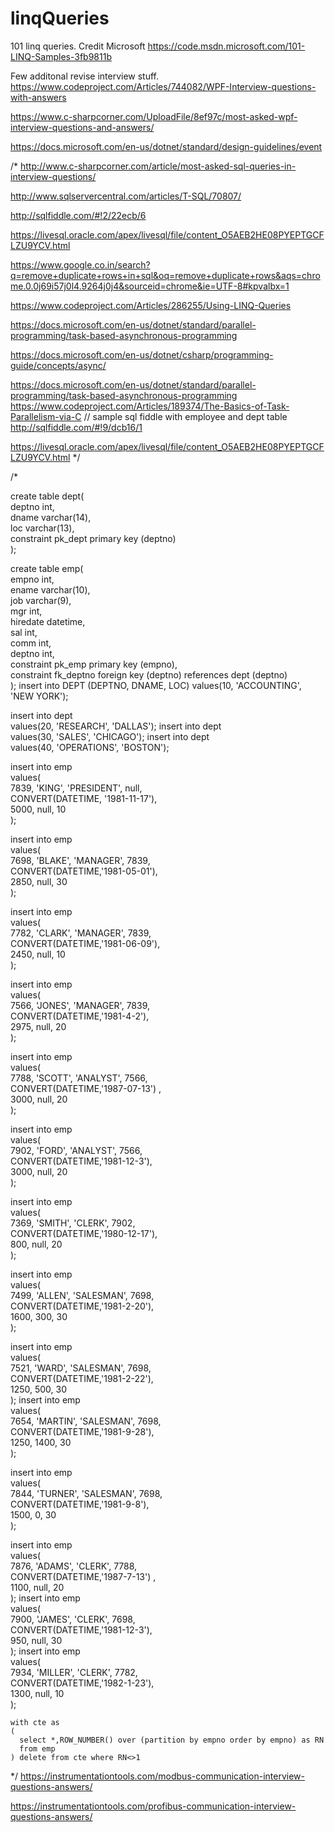 # linqQueries
101 linq queries. Credit Microsoft https://code.msdn.microsoft.com/101-LINQ-Samples-3fb9811b

Few additonal revise interview stuff.
https://www.codeproject.com/Articles/744082/WPF-Interview-questions-with-answers

https://www.c-sharpcorner.com/UploadFile/8ef97c/most-asked-wpf-interview-questions-and-answers/

https://docs.microsoft.com/en-us/dotnet/standard/design-guidelines/event

 /* 
 http://www.c-sharpcorner.com/article/most-asked-sql-queries-in-interview-questions/
 
  http://www.sqlservercentral.com/articles/T-SQL/70807/
 
 http://sqlfiddle.com/#!2/22ecb/6
 
 https://livesql.oracle.com/apex/livesql/file/content_O5AEB2HE08PYEPTGCFLZU9YCV.html
 
 https://www.google.co.in/search?q=remove+duplicate+rows+in+sql&oq=remove+duplicate+rows&aqs=chrome.0.0j69i57j0l4.9264j0j4&sourceid=chrome&ie=UTF-8#kpvalbx=1
 
  https://www.codeproject.com/Articles/286255/Using-LINQ-Queries
 
 https://docs.microsoft.com/en-us/dotnet/standard/parallel-programming/task-based-asynchronous-programming
 
 https://docs.microsoft.com/en-us/dotnet/csharp/programming-guide/concepts/async/
 
 https://docs.microsoft.com/en-us/dotnet/standard/parallel-programming/task-based-asynchronous-programming
https://www.codeproject.com/Articles/189374/The-Basics-of-Task-Parallelism-via-C
// sample sql fiddle with employee and dept table
http://sqlfiddle.com/#!9/dcb16/1

https://livesql.oracle.com/apex/livesql/file/content_O5AEB2HE08PYEPTGCFLZU9YCV.html
  */
  
  /*
  


create table dept(  
  deptno     int,  
  dname      varchar(14),  
  loc        varchar(13),  
  constraint pk_dept primary key (deptno)  
);

create table emp(  
  empno    int,  
  ename    varchar(10),  
  job      varchar(9),  
  mgr      int,  
  hiredate datetime,  
  sal      int,  
  comm     int,  
  deptno   int,  
  constraint pk_emp primary key (empno),  
  constraint fk_deptno foreign key (deptno) references dept (deptno)  
);
insert into DEPT (DEPTNO, DNAME, LOC)
values(10, 'ACCOUNTING', 'NEW YORK');

insert into dept  
values(20, 'RESEARCH', 'DALLAS');
insert into dept  
values(30, 'SALES', 'CHICAGO');
insert into dept  
values(40, 'OPERATIONS', 'BOSTON');

insert into emp  
values(  
 7839, 'KING', 'PRESIDENT', null,  
 CONVERT(DATETIME, '1981-11-17'),  
 5000, null, 10  
);

insert into emp  
values(  
 7698, 'BLAKE', 'MANAGER', 7839,  
 CONVERT(DATETIME,'1981-05-01'),  
 2850, null, 30  
);

insert into emp  
values(  
 7782, 'CLARK', 'MANAGER', 7839,  
 CONVERT(DATETIME,'1981-06-09'),  
 2450, null, 10  
);

insert into emp  
values(  
 7566, 'JONES', 'MANAGER', 7839,  
 CONVERT(DATETIME,'1981-4-2'),  
 2975, null, 20  
);

insert into emp  
values(  
 7788, 'SCOTT', 'ANALYST', 7566,  
 CONVERT(DATETIME,'1987-07-13') ,  
 3000, null, 20  
);

insert into emp  
values(  
 7902, 'FORD', 'ANALYST', 7566,  
 CONVERT(DATETIME,'1981-12-3'),  
 3000, null, 20  
);

insert into emp  
values(  
 7369, 'SMITH', 'CLERK', 7902,  
 CONVERT(DATETIME,'1980-12-17'),  
 800, null, 20  
);

insert into emp  
values(  
 7499, 'ALLEN', 'SALESMAN', 7698,  
 CONVERT(DATETIME,'1981-2-20'),  
 1600, 300, 30  
  );
  
  insert into emp  
values(  
 7521, 'WARD', 'SALESMAN', 7698,  
 CONVERT(DATETIME,'1981-2-22'),  
 1250, 500, 30  
);
insert into emp  
values(  
 7654, 'MARTIN', 'SALESMAN', 7698,  
 CONVERT(DATETIME,'1981-9-28'),  
 1250, 1400, 30  
);

insert into emp  
values(  
 7844, 'TURNER', 'SALESMAN', 7698,  
 CONVERT(DATETIME,'1981-9-8'),  
 1500, 0, 30  
);

insert into emp  
values(  
 7876, 'ADAMS', 'CLERK', 7788,  
 CONVERT(DATETIME,'1987-7-13') ,  
 1100, null, 20  
);
insert into emp  
values(  
 7900, 'JAMES', 'CLERK', 7698,  
 CONVERT(DATETIME,'1981-12-3'),  
 950, null, 30  
);
insert into emp  
values(  
 7934, 'MILLER', 'CLERK', 7782,  
 CONVERT(DATETIME,'1982-1-23'),  
 1300, null, 10  
);

    with cte as
    (
      select *,ROW_NUMBER() over (partition by empno order by empno) as RN
      from emp
    ) delete from cte where RN<>1
  */
https://instrumentationtools.com/modbus-communication-interview-questions-answers/

https://instrumentationtools.com/profibus-communication-interview-questions-answers/
